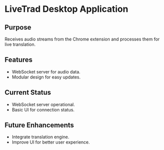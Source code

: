 # LiveTrad Desktop Application

## Purpose
Receives audio streams from the Chrome extension and processes them for live translation.

## Features
- WebSocket server for audio data.
- Modular design for easy updates.

## Current Status
- WebSocket server operational.
- Basic UI for connection status.

## Future Enhancements
- Integrate translation engine.
- Improve UI for better user experience.